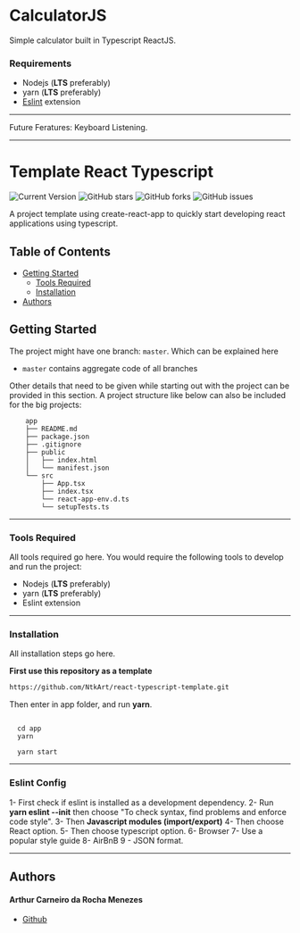 # CalculatorJS

Simple calculator built in Typescript ReactJS.

### Requirements

- Nodejs (**LTS** preferably)
- yarn (**LTS** preferably)
- [Eslint](https://marketplace.visualstudio.com/items?itemName=dbaeumer.vscode-eslint "Eslint") extension
--- 

Future Feratures: Keyboard Listening.

---

# Template React Typescript

![Current Version](https://img.shields.io/badge/version-v0.1-red)
![GitHub stars](https://img.shields.io/github/stars/NtkArt/react-typescript-template)
![GitHub forks](https://img.shields.io/github/forks/NtkArt/react-typescript-template)
![GitHub issues](https://img.shields.io/github/issues/NtkArt/react-typescript-template)

A project template using create-react-app to quickly start developing react applications using typescript.

## Table of Contents
- [Getting Started](#getting-started)
	- [Tools Required](#tools-required)
	- [Installation](#installation)
- [Authors](#authors)
## Getting Started

The project might have one branch: `master`. Which can be explained here

* `master` contains aggregate code of all branches

Other details that need to be given while starting out with the project can be provided in this section. A project structure like below can also be included for the big projects:

```
	app
	├── README.md
	├── package.json
	├── .gitignore
	├── public
	│   ├── index.html
	│   └── manifest.json
	└── src
		├── App.tsx
		├── index.tsx
		└── react-app-env.d.ts
		└── setupTests.ts
```
--- 
### Tools Required

All tools required go here. You would require the following tools to develop and run the project:

* Nodejs (**LTS** preferably)
*  yarn (**LTS** preferably)
*  Eslint extension
---
### Installation

All installation steps go here.


**First use this repository as a template**
````bash
https://github.com/NtkArt/react-typescript-template.git
````
Then enter in app folder, and run **yarn**.

````yarn

  cd app
  yarn

  yarn start

````
---
### Eslint Config

1- First check if eslint is installed as a development dependency.
2- Run **yarn eslint --init** then choose "To check syntax, find problems and enforce code style".
3- Then **Javascript modules (import/export)**
4- Then choose React option.
5- Then choose typescript option.
6- Browser
7- Use a popular style guide
8- AirBnB
9 - JSON format.


---

## Authors

#### Arthur Carneiro da Rocha Menezes

* [Github](https://github.com/ntkart "Github")

